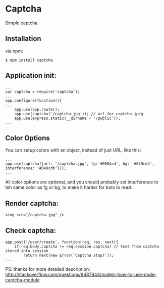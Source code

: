 # Captcha

Simple captcha.

## Installation

via npm:

	$ npm install captcha

## Application init:

	...
	var captcha = require('captcha');
	...
	app.configure(function(){
	...
		app.use(app.router);
		app.use(captcha('/captcha.jpg')); // url for captcha jpeg
		app.use(express.static(__dirname + '/public'));
	...

## Color Options

You can setup colors with an object, instead of just URL, like this:

	...
	app.use(captcha({url: '/captcha.jpg', fg:'#0064cd', bg: '#049cdb', interference: '#049cdb'}));
	...

All color options are optional, and you should probably set interference to teh same color as fg or bg, to make it harder for bots to read.

## Render captcha:

	<img src="/captcha.jpg" />

## Check captcha:

	app.post('/user/create', function(req, res, next){
		if(req.body.captcha != req.session.captcha) // text from captcha stored into session
			return next(new Error('Captcha stop!'));
	...

PS: thanks for more detailed description: http://stackoverflow.com/questions/9487844/nodejs-how-to-use-node-captcha-module
